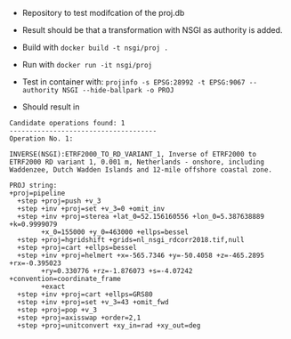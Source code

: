 * Repository to test modifcation of the proj.db

* Result should be that a transformation with NSGI as authority is added.

* Build with ``` docker build -t nsgi/proj . ```

* Run with ``` docker run -it nsgi/proj ```

* Test in container with: ``` projinfo -s EPSG:28992 -t EPSG:9067 --authority NSGI --hide-ballpark -o PROJ ```

* Should result in 
```
Candidate operations found: 1
-------------------------------------
Operation No. 1:

INVERSE(NSGI):ETRF2000_TO_RD_VARIANT_1, Inverse of ETRF2000 to ETRF2000 RD variant 1, 0.001 m, Netherlands - onshore, including Waddenzee, Dutch Wadden Islands and 12-mile offshore coastal zone.

PROJ string:
+proj=pipeline
  +step +proj=push +v_3
  +step +inv +proj=set +v_3=0 +omit_inv
  +step +inv +proj=sterea +lat_0=52.156160556 +lon_0=5.387638889 +k=0.9999079
        +x_0=155000 +y_0=463000 +ellps=bessel
  +step +proj=hgridshift +grids=nl_nsgi_rdcorr2018.tif,null
  +step +proj=cart +ellps=bessel
  +step +inv +proj=helmert +x=-565.7346 +y=-50.4058 +z=-465.2895 +rx=-0.395023
        +ry=0.330776 +rz=-1.876073 +s=-4.07242 +convention=coordinate_frame
        +exact
  +step +inv +proj=cart +ellps=GRS80
  +step +inv +proj=set +v_3=43 +omit_fwd
  +step +proj=pop +v_3
  +step +proj=axisswap +order=2,1
  +step +proj=unitconvert +xy_in=rad +xy_out=deg
```

